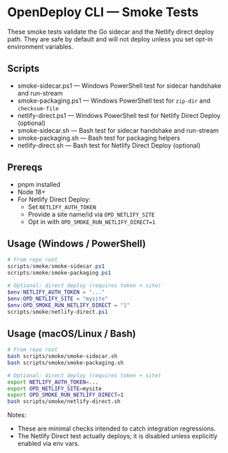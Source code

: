 # OpenDeploy CLI — Smoke Tests

These smoke tests validate the Go sidecar and the Netlify direct deploy path. They are safe by default and will not deploy unless you set opt-in environment variables.

## Scripts

- smoke-sidecar.ps1 — Windows PowerShell test for sidecar handshake and run-stream
- smoke-packaging.ps1 — Windows PowerShell test for `zip-dir` and `checksum-file`
- netlify-direct.ps1 — Windows PowerShell test for Netlify Direct Deploy (optional)
- smoke-sidecar.sh — Bash test for sidecar handshake and run-stream
- smoke-packaging.sh — Bash test for packaging helpers
- netlify-direct.sh — Bash test for Netlify Direct Deploy (optional)

## Prereqs

- pnpm installed
- Node 18+
- For Netlify Direct Deploy:
  - Set `NETLIFY_AUTH_TOKEN`
  - Provide a site name/id via `OPD_NETLIFY_SITE`
  - Opt in with `OPD_SMOKE_RUN_NETLIFY_DIRECT=1`

## Usage (Windows / PowerShell)

```powershell
# From repo root
scripts/smoke/smoke-sidecar.ps1
scripts/smoke/smoke-packaging.ps1

# Optional: direct deploy (requires token + site)
$env:NETLIFY_AUTH_TOKEN = "..."
$env:OPD_NETLIFY_SITE = "mysite"
$env:OPD_SMOKE_RUN_NETLIFY_DIRECT = "1"
scripts/smoke/netlify-direct.ps1
```

## Usage (macOS/Linux / Bash)

```bash
# From repo root
bash scripts/smoke/smoke-sidecar.sh
bash scripts/smoke/smoke-packaging.sh

# Optional: direct deploy (requires token + site)
export NETLIFY_AUTH_TOKEN=...
export OPD_NETLIFY_SITE=mysite
export OPD_SMOKE_RUN_NETLIFY_DIRECT=1
bash scripts/smoke/netlify-direct.sh
```

Notes:
- These are minimal checks intended to catch integration regressions.
- The Netlify Direct test actually deploys; it is disabled unless explicitly enabled via env vars.
